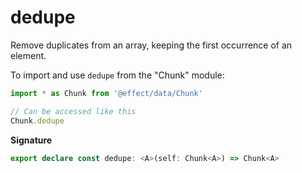 # dedupe

Remove duplicates from an array, keeping the first occurrence of an element.

To import and use `dedupe` from the "Chunk" module:

```ts
import * as Chunk from '@effect/data/Chunk'

// Can be accessed like this
Chunk.dedupe
```

**Signature**

```ts
export declare const dedupe: <A>(self: Chunk<A>) => Chunk<A>
```
